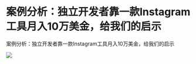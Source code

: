 # 案例分析：独立开发者靠一款Instagram工具月入10万美金，给我们的启示 
 案例分析：独立开发者靠一款Instagram工具月入10万美金，给我们的启示 
 
 ![]( https://pbs.twimg.com/media/FppFJZ9aUAA29Jb?format=jpg )
